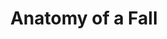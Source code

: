 ---
title: "Anatomy of a Fall"
year: 2023
rating: 3.5
stars: "★★★½"
rewatched: false
permalink: "anatomy-of-a-fall"
watched_on: 2023-12-15
---